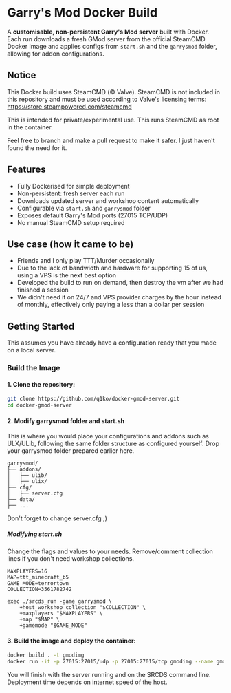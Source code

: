 # Garry's Mod Docker Build

A **customisable, non-persistent Garry's Mod server** built with Docker. Each run downloads a fresh GMod server from the official SteamCMD Docker image and applies configs from `start.sh` and the `garrysmod` folder, allowing for addon configurations.

## Notice

This Docker build uses SteamCMD (© Valve). SteamCMD is not included in this repository and must be used according to Valve's licensing terms: https://store.steampowered.com/steamcmd

This is intended for private/experimental use. This runs SteamCMD as root in the container. 

Feel free to branch and make a pull request to make it safer. I just haven't found the need for it.

## Features

- Fully Dockerised for simple deployment
- Non-persistent: fresh server each run
- Downloads updated server and workshop content automatically
- Configurable via `start.sh` and `garrysmod` folder
- Exposes default Garry's Mod ports (27015 TCP/UDP)
- No manual SteamCMD setup required

## Use case (how it came to be)

- Friends and I only play TTT/Murder occasionally
- Due to the lack of bandwidth and hardware for supporting 15 of us, using a VPS is the next best option
- Developed the build to run on demand, then destroy the vm after we had finished a session
- We didn't need it on 24/7 and VPS provider charges by the hour instead of monthly, effectively only paying a less than a dollar per session

## Getting Started

This assumes you have already have a configuration ready that you made on a local server. 

### Build the Image

#### 1. Clone the repository:

```bash
git clone https://github.com/q1ko/docker-gmod-server.git
cd docker-gmod-server
```

#### 2. Modify garrysmod folder and start.sh

This is where you would place your configurations and addons such as ULX/ULib, following the same folder structure as configured yourself. Drop your garrysmod folder prepared earlier here.
```
garrysmod/
├── addons/
│   ├── ulib/
│   ├── ulix/
├── cfg/
│   ├── server.cfg
├── data/
├── ...
```
Don't forget to change server.cfg ;)

##### Modifying start.sh
Change the flags and values to your needs. Remove/comment collection lines if you don't need workshop collections. 
```
MAXPLAYERS=16
MAP=ttt_minecraft_b5
GAME_MODE=terrortown
COLLECTION=3561782742

exec ./srcds_run -game garrysmod \
    +host_workshop_collection "$COLLECTION" \
    +maxplayers "$MAXPLAYERS" \
    +map "$MAP" \
    +gamemode "$GAME_MODE" 
```
#### 3. Build the image and deploy the container:
```bash
docker build . -t gmodimg
docker run -it -p 27015:27015/udp -p 27015:27015/tcp gmodimg --name gmodserver
```
You will finish with the server running and on the SRCDS command line. Deployment time depends on internet speed of the host.



